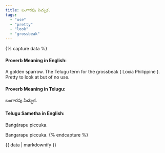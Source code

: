 ```yaml
---
title: బంగారపు పిచ్చుక.
tags:
  - "use"
  - "pretty"
  - "look"
  - "grossbeak"
---
```


{% capture data %}
#### Proverb Meaning in English:
A golden sparrow.
The Telugu term for the grossbeak ( Loxia Philippine ).
Pretty to look at but of no use.

#### Proverb Meaning in Telugu:
బంగారపు పిచ్చుక.

#### Telugu Sametha in English:
Baṅgārapu piccuka.

Bangarapu piccuka.
{% endcapture %}

{{ data | markdownify }}


